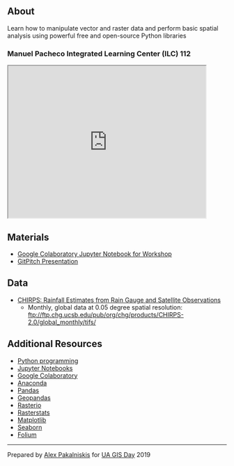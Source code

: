 ## About

Learn how to manipulate vector and raster data and perform basic spatial analysis using powerful free and open-source Python libraries


### Manuel Pacheco Integrated Learning Center (ILC) 112


<html>
  <iframe src="https://maps.arizona.edu/room/?room=0112&bldg=0070.00"  height="350" width="90%"></iframe>
</html>


<br>

## Materials
* [Google Colaboratory Jupyter Notebook for Workshop](https://colab.research.google.com/drive/1GeXBEgAsiQ8Cqysi5KWJLTxso5FTAamw)
* [GitPitch Presentation](https://gitpitch.com/alex-pakalniskis/ua-gis-day-2019/master#/)


## Data
* [CHIRPS: Rainfall Estimates from Rain Gauge and Satellite Observations](https://www.chc.ucsb.edu/data/chirps)
  * Monthly, global data at 0.05 degree spatial resolution: ftp://ftp.chg.ucsb.edu/pub/org/chg/products/CHIRPS-2.0/global_monthly/tifs/


## Additional Resources
* [Python programming](https://www.python.org/)
* [Jupyter Notebooks](https://jupyter.org/)
* [Google Colaboratory](https://colab.research.google.com/notebooks/welcome.ipynb#)
* [Anaconda](https://www.anaconda.com/)
* [Pandas](https://pandas.pydata.org/)
* [Geopandas](http://geopandas.org/)
* [Rasterio](https://rasterio.readthedocs.io/en/stable/)
* [Rasterstats](https://pythonhosted.org/rasterstats/)
* [Matplotlib](https://matplotlib.org/)
* [Seaborn](https://seaborn.pydata.org/)
* [Folium](https://python-visualization.github.io/folium/)
---
Prepared by [Alex Pakalniskis](https://alexpakalniskis.com) for [UA GIS Day](https://libguides.library.arizona.edu/c.php?g=448632&p=6942703) 2019
